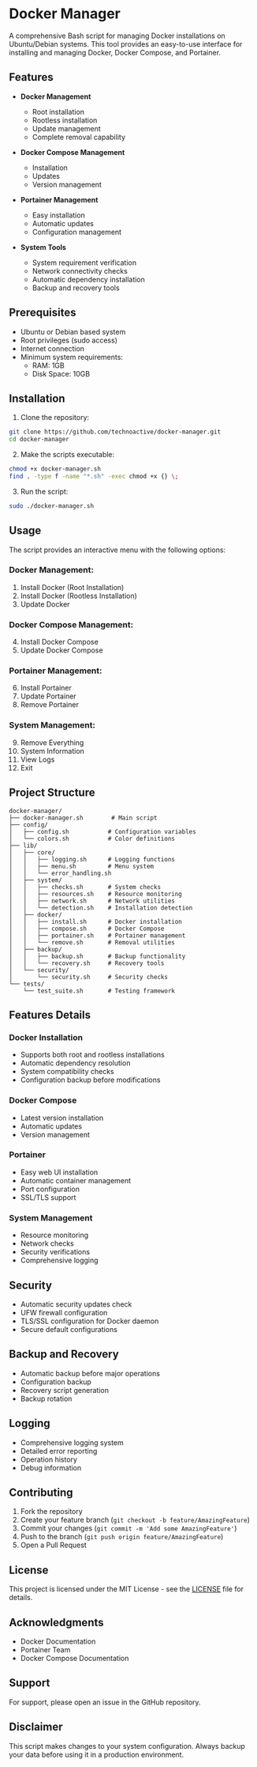 # Docker Manager

A comprehensive Bash script for managing Docker installations on Ubuntu/Debian systems. This tool provides an easy-to-use interface for installing and managing Docker, Docker Compose, and Portainer.

## Features

- **Docker Management**
  - Root installation
  - Rootless installation
  - Update management
  - Complete removal capability

- **Docker Compose Management**
  - Installation
  - Updates
  - Version management

- **Portainer Management**
  - Easy installation
  - Automatic updates
  - Configuration management

- **System Tools**
  - System requirement verification
  - Network connectivity checks
  - Automatic dependency installation
  - Backup and recovery tools

## Prerequisites

- Ubuntu or Debian based system
- Root privileges (sudo access)
- Internet connection
- Minimum system requirements:
  - RAM: 1GB
  - Disk Space: 10GB

## Installation

1. Clone the repository:
```bash
git clone https://github.com/technoactive/docker-manager.git
cd docker-manager
```

2. Make the scripts executable:
```bash
chmod +x docker-manager.sh
find . -type f -name "*.sh" -exec chmod +x {} \;
```

3. Run the script:
```bash
sudo ./docker-manager.sh
```

## Usage

The script provides an interactive menu with the following options:

### Docker Management:
1. Install Docker (Root Installation)
2. Install Docker (Rootless Installation)
3. Update Docker

### Docker Compose Management:
4. Install Docker Compose
5. Update Docker Compose

### Portainer Management:
6. Install Portainer
7. Update Portainer
8. Remove Portainer

### System Management:
9. Remove Everything
10. System Information
11. View Logs
12. Exit

## Project Structure

```
docker-manager/
├── docker-manager.sh        # Main script
├── config/
│   ├── config.sh           # Configuration variables
│   └── colors.sh           # Color definitions
├── lib/
│   ├── core/
│   │   ├── logging.sh      # Logging functions
│   │   ├── menu.sh         # Menu system
│   │   └── error_handling.sh
│   ├── system/
│   │   ├── checks.sh       # System checks
│   │   ├── resources.sh    # Resource monitoring
│   │   ├── network.sh      # Network utilities
│   │   └── detection.sh    # Installation detection
│   ├── docker/
│   │   ├── install.sh      # Docker installation
│   │   ├── compose.sh      # Docker Compose
│   │   ├── portainer.sh    # Portainer management
│   │   └── remove.sh       # Removal utilities
│   ├── backup/
│   │   ├── backup.sh       # Backup functionality
│   │   └── recovery.sh     # Recovery tools
│   └── security/
│       └── security.sh     # Security checks
└── tests/
    └── test_suite.sh       # Testing framework
```

## Features Details

### Docker Installation
- Supports both root and rootless installations
- Automatic dependency resolution
- System compatibility checks
- Configuration backup before modifications

### Docker Compose
- Latest version installation
- Automatic updates
- Version management

### Portainer
- Easy web UI installation
- Automatic container management
- Port configuration
- SSL/TLS support

### System Management
- Resource monitoring
- Network checks
- Security verifications
- Comprehensive logging

## Security

- Automatic security updates check
- UFW firewall configuration
- TLS/SSL configuration for Docker daemon
- Secure default configurations

## Backup and Recovery

- Automatic backup before major operations
- Configuration backup
- Recovery script generation
- Backup rotation

## Logging

- Comprehensive logging system
- Detailed error reporting
- Operation history
- Debug information

## Contributing

1. Fork the repository
2. Create your feature branch (`git checkout -b feature/AmazingFeature`)
3. Commit your changes (`git commit -m 'Add some AmazingFeature'`)
4. Push to the branch (`git push origin feature/AmazingFeature`)
5. Open a Pull Request

## License

This project is licensed under the MIT License - see the [LICENSE](LICENSE) file for details.

## Acknowledgments

- Docker Documentation
- Portainer Team
- Docker Compose Documentation

## Support

For support, please open an issue in the GitHub repository.

## Disclaimer

This script makes changes to your system configuration. Always backup your data before using it in a production environment.
